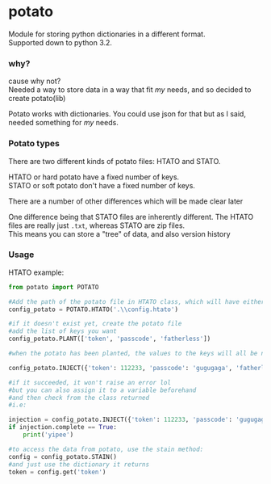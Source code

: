 # potato
 Module for storing python dictionaries in a different format.\
Supported down to python 3.2.

### why?
cause why not?\
Needed a way to store data in a way that fit *my* needs, and so decided to create potato(lib) 

Potato works with dictionaries. You could use json for that but as I said, needed something for *my* needs.

### Potato types
There are two different kinds of potato files: HTATO and STATO.

HTATO or hard potato have a fixed number of keys.\
STATO or soft potato don't have a fixed number of keys.

There are a number of other differences which will be made clear later

One difference being that STATO files are inherently different. The HTATO files are really just `.txt`, whereas STATO are zip files.\
This means you can store a "tree" of data, and also version history

### Usage
HTATO example:
```py
from potato import POTATO

#Add the path of the potato file in HTATO class, which will have either the .htato or .stato file extension.
config_potato = POTATO.HTATO('.\\config.htato')

#if it doesn't exist yet, create the potato file
#add the list of keys you want
config_potato.PLANT(['token', 'passcode', 'fatherless'])

#when the potato has been planted, the values to the keys will all be none, so now add the data

config_potato.INJECT({'token': 112233, 'passcode': 'gugugaga', 'fatherless': True})

#if it succeeded, it won't raise an error lol
#but you can also assign it to a variable beforehand
#and then check from the class returned
#i.e:

injection = config_potato.INJECT({'token': 112233, 'passcode': 'gugugaga', 'fatherless': True})
if injection.complete == True:
    print('yipee')

#to access the data from potato, use the stain method:
config = config_potato.STAIN()
#and just use the dictionary it returns
token = config.get('token')
```
